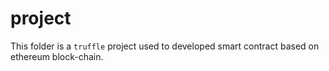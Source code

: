 # project

This folder is a `truffle` project used to developed smart contract based on ethereum block-chain.